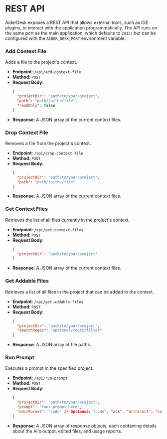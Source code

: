 # REST API

AiderDesk exposes a REST API that allows external tools, such as IDE plugins, to interact with the application programmatically. The API runs on the same port as the main application, which defaults to `24337` but can be configured with the `AIDER_DESK_PORT` environment variable.

### Add Context File
Adds a file to the project's context.

- **Endpoint**: `/api/add-context-file`
- **Method**: `POST`
- **Request Body**:
  ```json
  {
    "projectDir": "path/to/your/project",
    "path": "path/to/the/file",
    "readOnly": false
  }
- **Response**: A JSON array of the current context files.

### Drop Context File
Removes a file from the project's context.

- **Endpoint**: `/api/drop-context-file`
- **Method**: `POST`
- **Request Body**:
  ```json
  {
    "projectDir": "path/to/your/project",
    "path": "path/to/the/file"
  }
  ```
- **Response**: A JSON array of the current context files.

### Get Context Files
Retrieves the list of all files currently in the project's context.

- **Endpoint**: `/api/get-context-files`
- **Method**: `POST`
- **Request Body**:
  ```json
  {
    "projectDir": "path/to/your/project"
  }
  ```
- **Response**: A JSON array of the current context files.

### Get Addable Files
Retrieves a list of all files in the project that can be added to the context.

- **Endpoint**: `/api/get-addable-files`
- **Method**: `POST`
- **Request Body**:
  ```json
  {
    "projectDir": "path/to/your/project",
    "searchRegex": "optional/regex/filter"
  }
  ```
- **Response**: A JSON array of file paths.

### Run Prompt
Executes a prompt in the specified project.

- **Endpoint**: `/api/run-prompt`
- **Method**: `POST`
- **Request Body**:
  ```json
  {
    "projectDir": "path/to/your/project",
    "prompt": "Your prompt here",
    "editFormat": "code" // Optional: "code", "ask", "architect", "context"
  }
  ```
- **Response**: A JSON array of response objects, each containing details about the AI's output, edited files, and usage reports.
